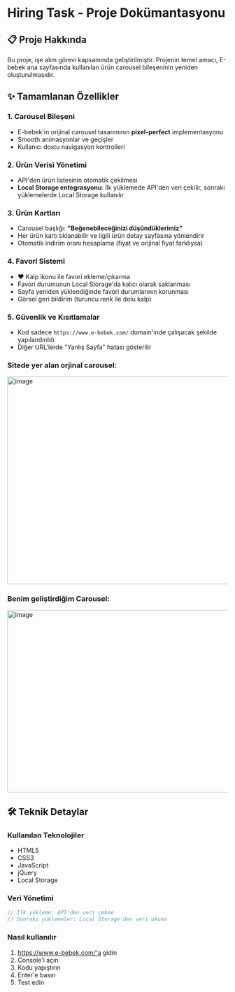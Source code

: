 # Hiring Task - Proje Dokümantasyonu

## 📋 Proje Hakkında

Bu proje, işe alım görevi kapsamında geliştirilmiştir. Projenin temel amacı, E-bebek ana sayfasında kullanılan ürün carousel bileşeninin yeniden oluşturulmasıdır.

## ✨ Tamamlanan Özellikler

### 1. Carousel Bileşeni
- E-bebek'in orijinal carousel tasarımının **pixel-perfect** implementasyonu
- Smooth animasyonlar ve geçişler
- Kullanıcı dostu navigasyon kontrolleri

### 2. Ürün Verisi Yönetimi
- API'den ürün listesinin otomatik çekilmesi
- **Local Storage entegrasyonu**: İlk yüklemede API'den veri çekilir, sonraki yüklemelerde Local Storage kullanılır

### 3. Ürün Kartları
- Carousel başlığı: **"Beğenebileceğinizi düşündüklerimiz"**
- Her ürün kartı tıklanabilir ve ilgili ürün detay sayfasına yönlendirir
- Otomatik indirim oranı hesaplama (fiyat ve orijinal fiyat farklıysa)

### 4. Favori Sistemi
- ❤️ Kalp ikonu ile favori ekleme/çıkarma
- Favori durumunun Local Storage'da kalıcı olarak saklanması
- Sayfa yeniden yüklendiğinde favori durumlarının korunması
- Görsel geri bildirim (turuncu renk ile dolu kalp)

### 5. Güvenlik ve Kısıtlamalar
- Kod sadece `https://www.e-bebek.com/` domain'inde çalışacak şekilde yapılandırıldı
- Diğer URL'lerde "Yanlış Sayfa" hatası gösterilir

### Sitede yer alan orjinal carousel:
<img width="1448" height="475" alt="image" src="https://github.com/user-attachments/assets/1a9efaf7-6f59-445a-8f7a-cf0657c647f9" />

### Benim geliştirdiğim Carousel:
<img width="1438" height="417" alt="image" src="https://github.com/user-attachments/assets/ff5985ee-5547-4f98-b663-4875b3cbeed7" />




## 🛠️ Teknik Detaylar

### Kullanılan Teknolojiler
- HTML5
- CSS3
- JavaScript
- jQuery
- Local Storage

### Veri Yönetimi
```javascript
// İlk yükleme: API'den veri çekme
// Sonraki yüklemeler: Local Storage'den veri okuma
````

### Nasıl kullanılır
1. https://www.e-bebek.com/'a gidin
2. Console'i açın
3. Kodu yapıştırın
4. Enter'e basın
5. Test edin
